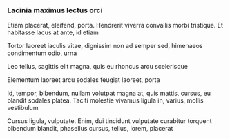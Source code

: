 ### Lacinia maximus lectus orci

Etiam placerat, eleifend, porta. Hendrerit viverra convallis morbi tristique. Et habitasse lacus at ante, id etiam

Tortor laoreet iaculis vitae, dignissim non ad semper sed, himenaeos condimentum odio, urna

Leo tellus, sagittis elit magna, quis eu rhoncus arcu scelerisque

Elementum laoreet arcu sodales feugiat laoreet, porta

Id, tempor, bibendum, nullam volutpat magna at, quis mattis, cursus, eu blandit sodales platea. Taciti molestie vivamus ligula in, varius, mollis vestibulum

Cursus ligula, vulputate. Enim, dui tincidunt vulputate curabitur torquent bibendum blandit, phasellus cursus, tellus, lorem, placerat


